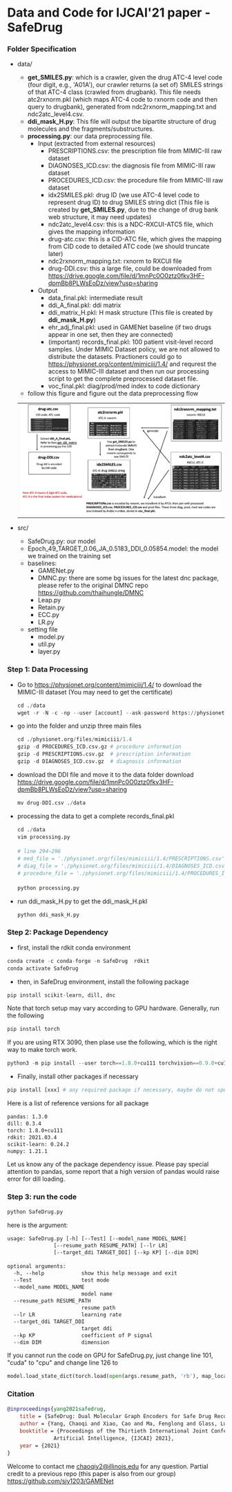 # Data and Code for IJCAI'21 paper - SafeDrug

### Folder Specification
- data/
    - **get_SMILES.py**: which is a crawler, given the drug ATC-4 level code (four digit, e.g., 'A01A'), our crawler returns (a set of) SMILES strings of that ATC-4 class (crawled from drugbank). This file needs atc2rxnorm.pkl (which maps ATC-4 code to rxnorm code and then query to drugbank), generated from ndc2rxnorm_mapping.txt and ndc2atc_level4.csv.
    - **ddi_mask_H.py**: This file will output the bipartite structure of drug molecules and the fragments/substructures.
    - **processing.py**: our data preprocessing file.
      - Input (extracted from external resources)
          - PRESCRIPTIONS.csv: the prescription file from MIMIC-III raw dataset
          - DIAGNOSES_ICD.csv: the diagnosis file from MIMIC-III raw dataset
          - PROCEDURES_ICD.csv: the procedure file from MIMIC-III raw dataset
          - idx2SMILES.pkl: drug ID (we use ATC-4 level code to represent drug ID) to drug SMILES string dict (This file is created by **get_SMILES.py**, due to the change of drug bank web structure, it may need updates)
          - ndc2atc_level4.csv: this is a NDC-RXCUI-ATC5 file, which gives the mapping information
          - drug-atc.csv: this is a CID-ATC file, which gives the mapping from CID code to detailed ATC code (we should truncate later)
          - ndc2rxnorm_mapping.txt: rxnorm to RXCUI file
          - drug-DDI.csv: this a large file, could be downloaded from https://drive.google.com/file/d/1mnPc0O0ztz0fkv3HF-dpmBb8PLWsEoDz/view?usp=sharing
      - Output
          - data_final.pkl: intermediate result
          - ddi_A_final.pkl: ddi matrix
          - ddi_matrix_H.pkl: H mask structure (This file is created by **ddi_mask_H.py**)
          - ehr_adj_final.pkl: used in GAMENet baseline (if two drugs appear in one set, then they are connected)
          - (important) records_final.pkl: 100 patient visit-level record samples. Under MIMIC Dataset policy, we are not allowed to distribute the datasets. Practioners could go to https://physionet.org/content/mimiciii/1.4/ and requrest the access to MIMIC-III dataset and then run our processing script to get the complete preprocessed dataset file.
          - voc_final.pkl: diag/prod/med index to code dictionary
    - follow this figure and figure out the data preprocessing flow

    <table> <tr> <td> <a><img src="illustration.png"></a> </td></tr> </table>
- src/
    - SafeDrug.py: our model
    - Epoch_49_TARGET_0.06_JA_0.5183_DDI_0.05854.model: the model we trained on the training set
    - baselines:
        - GAMENet.py
        - DMNC.py: there are some bg issues for the latest dnc package, please refer to the original DMNC repo https://github.com/thaihungle/DMNC
        - Leap.py
        - Retain.py
        - ECC.py
        - LR.py
    - setting file
        - model.py
        - util.py
        - layer.py



### Step 1: Data Processing

- Go to https://physionet.org/content/mimiciii/1.4/ to download the MIMIC-III dataset (You may need to get the certificate)

  ```python
  cd ./data
  wget -r -N -c -np --user [account] --ask-password https://physionet.org/files/mimiciii/1.4/
  ```

- go into the folder and unzip three main files

  ```python
  cd ./physionet.org/files/mimiciii/1.4
  gzip -d PROCEDURES_ICD.csv.gz # procedure information
  gzip -d PRESCRIPTIONS.csv.gz  # prescription information
  gzip -d DIAGNOSES_ICD.csv.gz  # diagnosis information
  ```

- download the DDI file and move it to the data folder
  download https://drive.google.com/file/d/1mnPc0O0ztz0fkv3HF-dpmBb8PLWsEoDz/view?usp=sharing
  ```python
  mv drug-DDI.csv ./data
  ```

- processing the data to get a complete records_final.pkl

  ```python
  cd ./data
  vim processing.py
  
  # line 294~296
  # med_file = './physionet.org/files/mimiciii/1.4/PRESCRIPTIONS.csv'
  # diag_file = './physionet.org/files/mimiciii/1.4/DIAGNOSES_ICD.csv'
  # procedure_file = './physionet.org/files/mimiciii/1.4/PROCEDURES_ICD.csv'
  
  python processing.py
  ```

- run ddi_mask_H.py to get the ddi_mask_H.pkl

  ```python
  python ddi_mask_H.py
  ```



### Step 2: Package Dependency

- first, install the rdkit conda environment
```python
conda create -c conda-forge -n SafeDrug  rdkit
conda activate SafeDrug
```

- then, in SafeDrug environment, install the following package
```python
pip install scikit-learn, dill, dnc
```
Note that torch setup may vary according to GPU hardware. Generally, run the following
```python
pip install torch
```
If you are using RTX 3090, then plase use the following, which is the right way to make torch work.
```python
python3 -m pip install --user torch==1.8.0+cu111 torchvision==0.9.0+cu111 torchaudio==0.8.0 -f https://download.pytorch.org/whl/torch_stable.html
```

- Finally, install other packages if necessary
```python
pip install [xxx] # any required package if necessary, maybe do not specify the version, the packages should be compatible with rdkit
```

Here is a list of reference versions for all package

```shell
pandas: 1.3.0
dill: 0.3.4
torch: 1.8.0+cu111
rdkit: 2021.03.4
scikit-learn: 0.24.2
numpy: 1.21.1
```

Let us know any of the package dependency issue. Please pay special attention to pandas, some report that a high version of pandas would raise error for dill loading.



### Step 3: run the code

```python
python SafeDrug.py
```

here is the argument:

    usage: SafeDrug.py [-h] [--Test] [--model_name MODEL_NAME]
                   [--resume_path RESUME_PATH] [--lr LR]
                   [--target_ddi TARGET_DDI] [--kp KP] [--dim DIM]
    
    optional arguments:
      -h, --help            show this help message and exit
      --Test                test mode
      --model_name MODEL_NAME
                            model name
      --resume_path RESUME_PATH
                            resume path
      --lr LR               learning rate
      --target_ddi TARGET_DDI
                            target ddi
      --kp KP               coefficient of P signal
      --dim DIM             dimension

If you cannot run the code on GPU for SafeDrug.py, just change line 101, "cuda" to "cpu" and change line 126 to
```python
model.load_state_dict(torch.load(open(args.resume_path, 'rb'), map_location=torch.device('cpu')))
``` 

### Citation
```bibtex
@inproceedings{yang2021safedrug,
    title = {SafeDrug: Dual Molecular Graph Encoders for Safe Drug Recommendations},
    author = {Yang, Chaoqi and Xiao, Cao and Ma, Fenglong and Glass, Lucas and Sun, Jimeng},
    booktitle = {Proceedings of the Thirtieth International Joint Conference on
               Artificial Intelligence, {IJCAI} 2021},
    year = {2021}
}
```

Welcome to contact me <chaoqiy2@illinois.edu> for any question. Partial credit to a previous repo (this paper is also from our group) https://github.com/sjy1203/GAMENet
